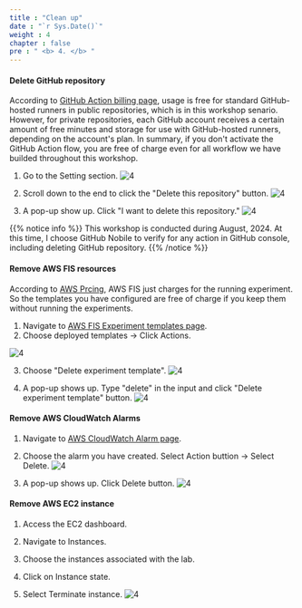 ```yaml
---
title : "Clean up"
date : "`r Sys.Date()`"
weight : 4
chapter : false
pre : " <b> 4. </b> "
---
```


#### Delete GitHub repository
According to [GitHub Action billing page](https://docs.github.com/en/billing/managing-billing-for-github-actions/about-billing-for-github-actions), usage is free for standard GitHub-hosted runners in public repositories, which is in this workshop senario. However, for private repositories, each GitHub account receives a certain amount of free minutes and storage for use with GitHub-hosted runners, depending on the account's plan. In summary, if you don't activate the GitHub Action flow, you are free of charge even for all workflow we have builded throughout this workshop.

1. Go to the Setting section.
![4](/images/4/s1a.png)

2. Scroll down to the end to click the "Delete this repository" button. 
![4](/images/4/s1b.png)

3. A pop-up show up. Click "I want to delete this repository."
![4](/images/4/s1c.png)

{{% notice info %}}
This workshop is conducted during August, 2024. At this time, I choose GitHub Nobile to verify for any action in GitHub console, including deleting GitHub repository.
{{% /notice %}}

#### Remove AWS FIS resources
According to [AWS Prcing](https://aws.amazon.com/fis/pricing/), AWS FIS just charges for the running experiment. So the templates you have configured are free of charge if you keep them without running the experiments. 

1. Navigate to [AWS FIS Experiment templates page](https://us-east-1.console.aws.amazon.com/fis/home?region=us-east-1#ExperimentTemplates).
2. Choose deployed templates -> Click Actions. 

![4](/images/4/s2.png)

3. Choose "Delete experiment template".
![4](/images/4/s3.png)

4. A pop-up shows up. Type "delete" in the input and click "Delete experiment template" button.
![4](/images/4/s4.png)


#### Remove AWS CloudWatch Alarms 
1. Navigate to [AWS CloudWatch Alarm page](https://us-east-1.console.aws.amazon.com/cloudwatch/home?region=us-east-1#alarmsV2:).

2. Choose the alarm you have created. Select Action buttion -> Select Delete.
![4](/images/4/s5.png)

3. A pop-up shows up. Click Delete button.
![4](/images/4/s6.png)

#### Remove AWS EC2 instance

1. Access the EC2 dashboard.


2. Navigate to Instances.

3. Choose the instances associated with the lab.


4. Click on Instance state.

5. Select Terminate instance.
![4](/images/4/s7.png)